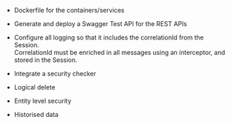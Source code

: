* Dockerfile for the containers/services

* Generate and deploy a Swagger Test API for the REST APIs

* Configure all logging so that it includes the correlationId from the Session.  
  CorrelationId must be enriched in all messages using an interceptor, and stored in the Session.

* Integrate a security checker

* Logical delete

* Entity level security

* Historised data